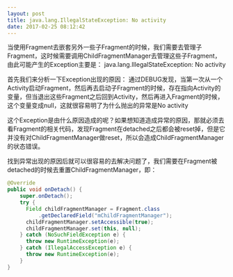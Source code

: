 ```yaml
---
layout: post
title: java.lang.IllegalStateException: No activity
date: 2017-02-25 08:12:42
---
```

当使用Fragment去嵌套另外一些子Fragment的时候，我们需要去管理子Fragment，这时候需要调用ChildFragmentManager去管理这些子Fragment，由此可能产生的Exception主要是：
java.lang.IllegalStateException: No activity

首先我们来分析一下Exception出现的原因：
通过DEBUG发现，当第一次从一个Activity启动Fragment，然后再去启动子Fragment的时候，存在指向Activity的变量，但当退出这些Fragment之后回到Activity，然后再进入Fragment的时候，这个变量变成null，这就很容易明了为什么抛出的异常是No activity

这个Exception是由什么原因造成的呢？如果想知道造成异常的原因，那就必须去看Fragment的相关代码，发现Fragment在detached之后都会被reset掉，但是它并没有对ChildFragmentManager做reset，所以会造成ChildFragmentManager的状态错误。

找到异常出现的原因后就可以很容易的去解决问题了，我们需要在Fragment被detached的时候去重置ChildFragmentManager，即：
```java
@Override
public void onDetach() {
    super.onDetach();
    try {
      Field childFragmentManager = Fragment.class
          .getDeclaredField("mChildFragmentManager");
      childFragmentManager.setAccessible(true);
      childFragmentManager.set(this, null);
    } catch (NoSuchFieldException e) {
      throw new RuntimeException(e);
    } catch (IllegalAccessException e) {
      throw new RuntimeException(e);
    }
}
```